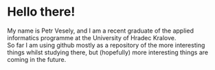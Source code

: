 <h1>Hello there!</h1>



My name is Petr Vesely, and I am a recent graduate of the applied informatics programme at the University of Hradec Kralove.<br>
So far I am using github mostly as a repository of the more interesting things whilst studying there, but (hopefully) more interesting things are coming in the future.
